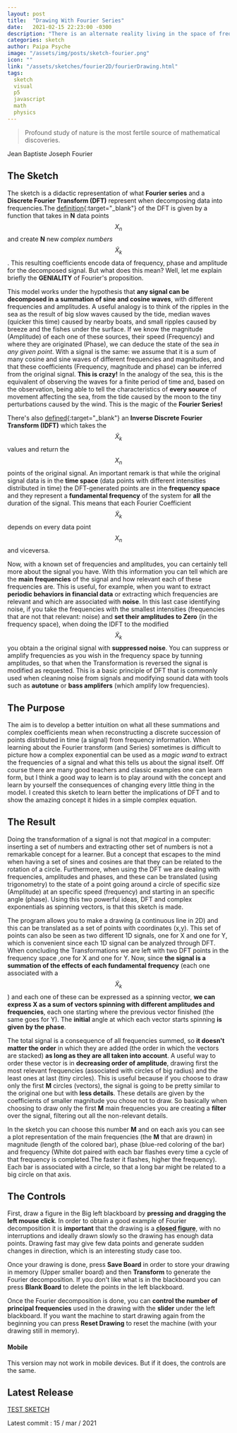 ```yaml
---
layout: post
title:  "Drawing With Fourier Series"
date:   2021-02-15 22:23:00 -0300
description: "There is an alternate reality living in the space of frequencies"
categories: sketch
author: Paipa Psyche
image: "/assets/img/posts/sketch-fourier.png"
icon: ""
link: "/assets/sketches/fourier2D/fourierDrawing.html"
tags:
  sketch
  visual
  p5
  javascript
  math
  physics
---
```


> Profound study of nature is the most fertile source of mathematical discoveries.

Jean Baptiste Joseph Fourier

## The Sketch
The sketch is a didactic representation of what **Fourier series** and a **Discrete Fourier Transform (DFT)** represent when decomposing data into frequencies.The [definition](https://en.wikipedia.org/wiki/Discrete_Fourier_transform#Definition){:target="_blank"} of the DFT is given by a function that takes in **N** data points $$X_n$$ and create **N** new *complex numbers* $$\tilde{X}_k$$. This resulting coefficients encode data of frequency, phase and amplitude for the decomposed signal. But what does this mean? Well, let me explain briefly the **GENIALITY** of Fourier's proposition.

This model works under the hypothesis that **any signal can be decomposed in a summation of sine and cosine waves**, with different frequencies and amplitudes. A useful analogy is to think of the ripples in the sea as the result of big slow waves caused by the tide, median waves (quicker this time) caused by nearby boats, and small ripples caused by breeze and the fishes under the surface. If we know the magnitude (Amplitude) of each one of these sources, their speed (Frequency) and where they are originated (Phase), we can deduce the state of the sea *in any given point*. With a signal is the same: we assume that it is a sum of many cosine and sine waves of different frequencies and magnitudes, and that these coefficients (Frequency, magnitude and phase) can be inferred from the original signal. **This is crazy!** In the analogy of the sea, this is the equivalent of observing the waves for a finite period of time and, based on the observation, being able to tell the characteristics of **every source** of movement affecting the sea, from the tide caused by the moon to the tiny perturbations caused by the wind. This is the magic of the **Fourier Series!**

There's also [defined](https://en.wikipedia.org/wiki/Discrete_Fourier_transform#Inverse_transform){:target="_blank"} an  **Inverse Discrete Fourier Transform (IDFT)** which takes the $$\tilde{X}_k$$ values and return the $$X_n$$ points of the original signal. An important remark is that while the original signal data is in the **time space** (data points with different intensities distributed in time) the DFT-generated points are in the **frequency space** and they represent a **fundamental frequency** of the system for **all** the duration of the signal. This means that each Fourier Coefficient $$\tilde{X}_k$$ depends on every data point $$X_n$$ and viceversa.

Now, with a known set of frequencies and amplitudes, you can certainly tell more about the signal you have. With this information you can tell which are the **main frequencies** of the signal and how relevant each of these frequencies are. This is useful, for example, when you want to extract **periodic behaviors in financial data** or extracting which frequencies are relevant and which are associated with **noise**. In this last case identifying noise, if you take the frequencies with the smallest intensities (frequencies that are not that relevant: noise) and **set their amplitudes to Zero** (in the frequency space), when doing the IDFT to the modified $$\tilde{X}_k$$ you obtain a the original signal with **suppressed noise**. You can suppress or amplify frequencies as you wish in the frequency space by tunning amplitudes, so that when the Transformation is reversed the signal is modified as requested. This is a basic principle of DFT that is commonly used when cleaning noise from signals and modifying sound data with tools such as **autotune** or **bass amplifers** (which amplify low frequencies).

## The Purpose
The aim is to develop a better intuition on what all these summations and complex coefficients mean when reconstructing a discrete succession of points distributed in time (a signal) from frequency information. When learning about the Fourier transform (and Series) sometimes is difficult to picture how a complex exponential can be used as a *magic wand* to extract the frequencies of a signal and what this tells us about the signal itself. Off course there are many good teachers and classic examples one can learn form, but I think a good way to learn is to play around with the concept and learn by yourself the consequences of changing every little thing in the model. I created this sketch to learn better the implications of DFT and to show the amazing concept it hides in a simple complex equation.
## The Result
Doing the transformation of a signal is not that *magical* in a computer: inserting a set of numbers and extracting other set of numbers is not a remarkable concept for a learner. But a concept that escapes to the mind when having a set of sines and cosines are that they can be related to the rotation of a circle. Furthermore, when using the DFT we are dealing with frequencies, amplitudes and phases, and these can be translated (using trigonometry) to the state of a point going around a circle of specific size (Amplitude) at an specific speed (frequency) and starting in an specific angle (phase). Using this two powerful ideas, DFT and complex exponentials as spinning vectors, is that this sketch is made.

The program allows you to make a drawing  (a continuous line in 2D) and this can be translated as a set of points with coordinates (x,y). This set of points can also be seen as two different 1D signals, one for X and one for Y, which is convenient since each 1D signal can be analyzed through DFT. When concluding the Transformations we are left with two DFT points in the frequency space ,one for X and one for Y. Now, since **the signal is a summation of the effects of each fundamental frequency** (each one associated with a $$\tilde{X}_k$$) and each one of these can be expressed as a spinning vector, **we can express X as a sum of vectors spinning with different amplitudes and frequencies**, each one starting where the previous vector finished (the same goes for Y). The **initial** angle at which each vector starts spinning **is given by the phase**.

The total signal is a consequence of all frequencies summed, so **it doesn't matter the order** in which they are added (the order in which the vectors are stacked) **as long as they are all taken into account**. A useful way to order these vector is in **decreasing order of amplitude**, drawing first the most relevant frequencies (associated with circles of big radius) and the least ones at last (tiny circles). This is useful because if you choose to draw only the first **M** circles (vectors), the signal is going to be pretty similar to the original one but with **less details**. These details are given by the coefficients of smaller magnitude you chose not to draw. So basically when choosing to draw only the first **M** main frequencies you are creating a **filter** over the signal, filtering out all the non-relevant details.

In the sketch you can choose this number **M** and on each axis you can see a plot representation of the main frequencies (the **M** that are drawn) in magnitude (length of the colored bar), phase (blue-red coloring of the bar) and frequency (White dot paired with each bar flashes every time a cycle of that frequency is completed.The faster it flashes, higher the frequency). Each bar is associated with a circle, so that a long bar might be related to a big circle on that axis.

## The Controls
First, draw a figure in the Big left blackboard by **pressing and dragging the left mouse click**. In order to obtain a good example of Fourier decomposition it is **important** that the drawing is a <abbr title="the drawing is a continuous line that finishes where it started">**closed figure**</abbr>, with no interruptions and ideally drawn slowly so the drawing has enough data points. Drawing fast may give few data points and generate sudden changes in direction, which is an interesting study case too.

Once your drawing is done, press **Save Board** in order to store your drawing in memory (Upper smaller board) and then **Transform** to generate the Fourier decomposition. If you don't like what is in the blackboard you can press **Blank Board** to delete the points in the left blackboard.

Once the Fourier decomposition is done, you can **control the number of principal frequencies**  used in the drawing with the **slider** under the left blackboard. If you want the machine to start drawing again from the beginning you can press **Reset Drawing** to reset the machine (with your drawing still in memory).

#### Mobile
This version may not work in mobile devices. But if it does, the controls are the same.

## Latest Release
<a href="{{site.baseurl}}/assets/sketches/fourier2D/fourierDrawing.html" class="link-sketch">
<span >
TEST SKETCH
</span>
</a>

Latest commit : 15  / mar / 2021
